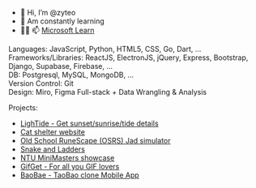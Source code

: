 - 👋 Hi, I’m @zyteo
- 👀 Am constantly learning
- 🌱💞 📫 [Microsoft Learn](https://docs.microsoft.com/en-us/users/zy-t/)

Languages: JavaScript, Python, HTML5, CSS, Go, Dart, ...  
Frameworks/Libraries: ReactJS, ElectronJS, jQuery, Express, Bootstrap, Django, Supabase, Firebase, ...  
DB: Postgresql, MySQL, MongoDB, ...  
Version Control: Git  
Design: Miro, Figma
Full-stack + Data Wrangling & Analysis

Projects:
- [LighTide - Get sunset/sunrise/tide details](https://lightide.vercel.app/)
- [Cat shelter website](https://the-shelter-people.vercel.app/)
- [Old School RuneScape (OSRS) Jad simulator](https://osrsjad.netlify.app/)
- [Snake and Ladders](https://snake-and-ladders.vercel.app/)
- [NTU MiniMasters showcase](https://github.com/zyteo/fleximasters#fleximasters)
- [GifGet - For all you GIF lovers](https://gifget.vercel.app)
- [BaoBae - TaoBao clone Mobile App](https://github.com/zyteo/BaoBae#accessing-the-application)

<!-- - [PokeGIF - My 1st Decentralised App](https://pokegif.vercel.app/) -->
<!-- - [Turn based NFT game - Runs on Ethereum testnet](https://lazytokens.vercel.app/) -->
<!-- - [Login - MERN + localisation](https://login-mern-jwt.herokuapp.com/) / [Login - Java Springboot, React, Mongo + localisation](https://login-springboot.vercel.app) -->
<!-- - [Questionaire](https://questionaire-mern.herokuapp.com/) -->

<!---
zyteo/zyteo is a ✨ special ✨ repository because its `README.md` (this file) appears on your GitHub profile.
You can click the Preview link to take a look at your changes.
--->
